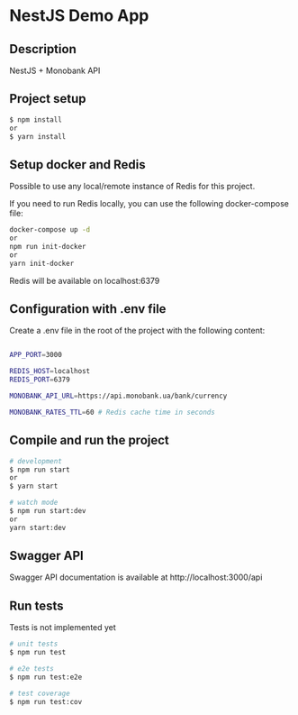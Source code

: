 # NestJS Demo App


## Description

NestJS + Monobank API

## Project setup

```bash
$ npm install
or
$ yarn install
```

## Setup docker and Redis

Possible to use any local/remote instance of Redis for this project.

If you need to run Redis locally, you can use the following docker-compose file:

```bash
docker-compose up -d
or
npm run init-docker
or
yarn init-docker
```
Redis will be available on localhost:6379

## Configuration with .env file

Create a .env file in the root of the project with the following content:

```bash

APP_PORT=3000

REDIS_HOST=localhost
REDIS_PORT=6379

MONOBANK_API_URL=https://api.monobank.ua/bank/currency

MONOBANK_RATES_TTL=60 # Redis cache time in seconds
```

## Compile and run the project

```bash
# development
$ npm run start
or
$ yarn start

# watch mode
$ npm run start:dev
or
yarn start:dev
```

## Swagger API

Swagger API documentation is available at http://localhost:3000/api

## Run tests

Tests is not implemented yet 

```bash
# unit tests
$ npm run test

# e2e tests
$ npm run test:e2e

# test coverage
$ npm run test:cov
```

